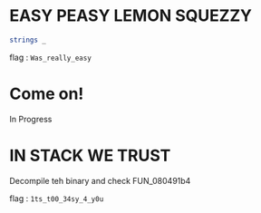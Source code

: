 # EASY PEASY LEMON SQUEZZY

```sh
strings _
```

flag : ``
Was_really_easy
``

# Come on!

In Progress

# IN STACK WE TRUST

Decompile teh binary and check FUN_080491b4

flag : ``
1ts_t00_34sy_4_y0u
``